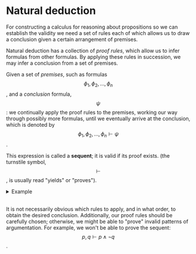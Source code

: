 # Natural deduction

For constructing a calculus for reasoning about propositions so we can establish the validity we need a set of rules each of which allows us to draw a conclusion given a certain arrangement of premises.

Natural deduction has a collection of _proof rules_, which allow us to infer formulas from other formulas. By applying these rules in succession, we may infer a conclusion from a set of premises.

Given a set of _premises_, such as formulas $$\phi_1, \phi_2, \dots, \phi_n$$, and a _conclusion_ formula, $$\psi$$: we continually apply the proof rules to the premises, working our way through possibly more formulas, until we eventually arrive at the conclusion, which is denoted by $$\phi_1, \phi_2, \dots, \phi_n \vdash \psi$$.

This expression is called a __sequent__; it is valid if its proof exists. (the turnstile symbol, $$\vdash$$, is usually read "yields" or "proves").


<details>
<summary>Example</summary

Example 1.   
If the train arrives late and there are no taxis at the station, then John is late for his meeting. John is not late for his meeting. The train did arrive late. Therefore, there were taxis at the station.

Example 2.    
If it is raining and Jane does not have her umbrella with her, then she will get wet. Jane is not wet. It is raining. Therefore, Jane has her umbrella with her.

```
If it's raining and Jane doesn't have her umbrella, then she'll get wet.
It's raining.
Jane is not wet.
Therefore, Jane has her umbrella.
```

which could be simplified into:

```
If p and not q, then r.
Not r.
p.
Therefore, q.
```

and converted into formal presentation:

$${p}\wedge\neg{q}\rightarrow{r}$$
$$\neg{r}$$
$${p}$$
$$\therefore{q}$$

The sequent for these examples:    
$${p}\wedge\neg{q}\rightarrow{r}, \neg{r}, p \vdash q$$

</details><br>


It is not necessarily obvious which rules to apply, and in what order, to obtain the desired conclusion. Additionally, our proof rules should be carefully chosen; otherwise, we might be able to "prove" invalid patterns of argumentation. For example, we won't be able to prove the sequent: $$p, q \vdash p \land \lnot q$$.

